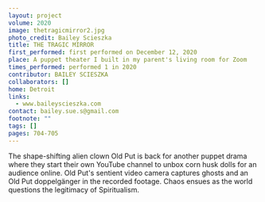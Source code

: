 ```yaml
---
layout: project
volume: 2020
image: thetragicmirror2.jpg
photo_credit: Bailey Scieszka
title: THE TRAGIC MIRROR
first_performed: first performed on December 12, 2020
place: A puppet theater I built in my parent's living room for Zoom
times_performed: performed 1 in 2020
contributor: BAILEY SCIESZKA
collaborators: []
home: Detroit
links:
  - www.baileyscieszka.com
contact: bailey.sue.s@gmail.com
footnote: ""
tags: []
pages: 704-705
---
```


The shape-shifting alien clown Old Put is back for another puppet drama where they start their own YouTube channel to unbox corn husk dolls for an audience online. Old Put's sentient video camera captures ghosts and an Old Put doppelgänger in the recorded footage. Chaos ensues as the world questions the legitimacy of Spiritualism.
